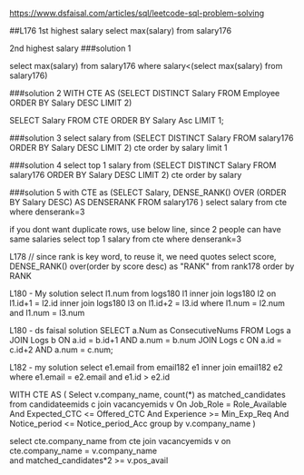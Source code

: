 https://www.dsfaisal.com/articles/sql/leetcode-sql-problem-solving


##L176
1st highest salary
select max(salary)
from salary176

2nd highest salary
###solution 1

select max(salary)
from salary176
where salary<(select max(salary) from salary176)

###solution 2
WITH CTE AS (SELECT DISTINCT Salary
FROM Employee
ORDER BY Salary DESC
LIMIT 2)

SELECT Salary
FROM CTE
ORDER BY Salary Asc
LIMIT 1;

###solution 3
select salary
from
(SELECT DISTINCT Salary
FROM salary176
ORDER BY Salary DESC
LIMIT 2) cte 
order by salary
limit 1

###solution 4
select top 1 salary 
from
(SELECT DISTINCT Salary
FROM salary176
ORDER BY Salary DESC
LIMIT 2) cte 
order by salary

###solution 5
with CTE as
(SELECT Salary,
           DENSE_RANK() OVER (ORDER BY Salary DESC) AS DENSERANK
    FROM salary176
    )
select salary 
from cte
where denserank=3

if you dont want duplicate rows, use below line, since 2 people can have same salaries
select top 1 salary 
from cte
where denserank=3

L178
// since rank is key word, to reuse it, we need quotes
select score, DENSE_RANK() over(order by score desc) as "RANK" from rank178
order by RANK


L180 - My solution
select l1.num from logs180 l1
inner join logs180 l2
on l1.id+1  = l2.id
inner join logs180 l3
on l1.id+2 = l3.id
where l1.num = l2.num and
l1.num = l3.num

L180 - ds faisal solution
SELECT a.Num as ConsecutiveNums
FROM Logs a
JOIN Logs b
ON a.id = b.id+1 AND a.num = b.num
JOIN Logs c
ON a.id = c.id+2 AND a.num = c.num;

L182 - my solution
select e1.email from email182 e1
inner join email182 e2
where e1.email = e2.email and e1.id > e2.id

    

WITH CTE AS 
(
Select v.company_name, count(*) as matched_candidates from 
candidateemids c join vacancyemids v
On Job_Role = Role_Available
And Expected_CTC <= Offered_CTC
And Experience >= Min_Exp_Req
And Notice_period <= Notice_period_Acc
group by v.company_name
)

select cte.company_name from
cte join vacancyemids v
on cte.company_name = v.company_name   
and matched_candidates*2 >= v.pos_avail



